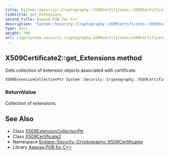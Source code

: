 ```yaml
---
title: System::Security::Cryptography::X509Certificates::X509Certificate2::get_Extensions method
linktitle: get_Extensions
second_title: Aspose.PUB for C++
description: 'System::Security::Cryptography::X509Certificates::X509Certificate2::get_Extensions method. Gets collection of extension objects associated with certificate in C++.'
type: docs
weight: 700
url: /cpp/system.security.cryptography.x509certificates/x509certificate2/get_extensions/
---
```

## X509Certificate2::get_Extensions method


Gets collection of extension objects associated with certificate.

```cpp
X509ExtensionCollectionPtr System::Security::Cryptography::X509Certificates::X509Certificate2::get_Extensions() const
```


### ReturnValue

Collection of extensions.

## See Also

* Class [X509ExtensionCollectionPtr](../../x509extensioncollectionptr/)
* Class [X509Certificate2](../)
* Namespace [System::Security::Cryptography::X509Certificates](../../)
* Library [Aspose.PUB for C++](../../../)
